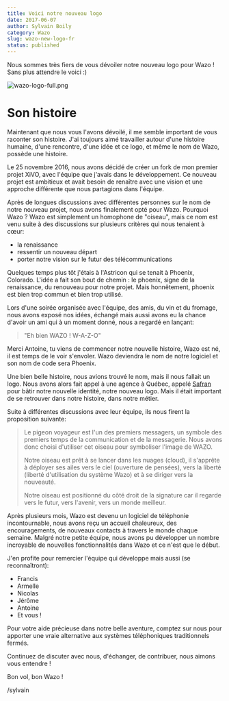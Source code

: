 ```yaml
---
title: Voici notre nouveau logo
date: 2017-06-07
author: Sylvain Boily
category: Wazo
slug: wazo-new-logo-fr
status: published
---
```


Nous sommes très fiers de vous dévoiler notre nouveau logo pour Wazo ! Sans plus attendre le voici :)

![wazo-logo-full.png](../../images/blog/wazo-new-logo/wazo-logo-full.png 'Wazo logo')

# Son histoire

Maintenant que nous vous l'avons dévoilé, il me semble important de vous raconter son histoire. J'ai toujours aimé travailler autour d'une histoire humaine, d'une rencontre, d'une idée et ce logo, et même le nom de Wazo, possède une histoire.

Le 25 novembre 2016, nous avons décidé de créer un fork de mon premier projet XiVO, avec l'équipe que j'avais dans le développement. Ce nouveau projet est ambitieux et avait besoin de renaître avec une vision et une approche différente que nous partagions dans l'équipe.

Après de longues discussions avec différentes personnes sur le nom de notre nouveau projet, nous avons finalement opté pour Wazo. Pourquoi Wazo ? Wazo est simplement un homophone de "oiseau", mais ce nom est venu suite à des discussions sur plusieurs critères qui nous tenaient à cœur:

- la renaissance
- ressentir un nouveau départ
- porter notre vision sur le futur des télécommunications

Quelques temps plus tôt j'étais à l'Astricon qui se tenait à Phoenix, Colorado. L'idée a fait son bout de chemin : le phoenix, signe de la renaissance, du renouveau pour notre projet. Mais honnêtement, phoenix est bien trop commun et bien trop utilisé.

Lors d'une soirée organisée avec l'équipe, des amis, du vin et du fromage, nous avons exposé nos idées, échangé mais aussi avons eu la chance d'avoir un ami qui à un moment donné, nous a regardé en lançant:

> "Eh bien WAZO ! W-A-Z-O"

Merci Antoine, tu viens de commencer notre nouvelle histoire, Wazo est né, il est temps de le voir s'envoler. Wazo deviendra le nom de notre logiciel et son nom de code sera Phoenix.

Une bien belle histoire, nous avions trouvé le nom, mais il nous fallait un logo. Nous avons alors fait appel à une agence à Québec, appelé [Safran](https://safran.ca) pour bâtir notre nouvelle identité, notre nouveau logo. Mais il était important de se retrouver dans notre histoire, dans notre métier.

Suite à différentes discussions avec leur équipe, ils nous firent la proposition suivante:

> Le pigeon voyageur est l'un des premiers messagers, un symbole des premiers
> temps de la communication et de la messagerie. Nous avons donc choisi
> d'utiliser cet oiseau pour symboliser l'image de WAZO.
>
> Notre oiseau est prêt à se lancer dans les nuages (cloud), il s'apprête à
> déployer ses ailes vers le ciel (ouverture de pensées), vers la liberté (liberté
> d'utilisation du système Wazo) et à se diriger vers la nouveauté.
>
> Notre oiseau est positionné du côté droit de la signature car il regarde vers
> le futur, vers l'avenir, vers un monde meilleur.

Après plusieurs mois, Wazo est devenu un logiciel de téléphonie incontournable, nous avons reçu un accueil chaleureux, des encouragements, de nouveaux contacts à travers le monde chaque semaine. Malgré notre petite équipe, nous avons pu développer un nombre incroyable de nouvelles fonctionnalités dans Wazo et ce n'est que le début.

J'en profite pour remercier l'équipe qui développe mais aussi (se reconnaîtront):

- Francis
- Armelle
- Nicolas
- Jérôme
- Antoine
- Et vous !

Pour votre aide précieuse dans notre belle aventure, comptez sur nous pour apporter une vraie alternative aux systèmes téléphoniques traditionnels fermés.

Continuez de discuter avec nous, d'échanger, de contribuer, nous aimons vous entendre !

Bon vol, bon Wazo !

/sylvain
